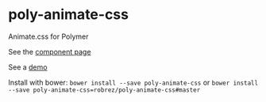 # poly-animate-css
Animate.css for Polymer

See the [component page](http://robrez.github.io/poly-animate-css/components/poly-animate-css/index.html)

See a [demo](http://robrez.github.io/poly-animate-css/components/poly-animate-css/demo.html)

Install with bower:
`bower install --save poly-animate-css`
or
`bower install --save poly-animate-css=robrez/poly-animate-css#master`
